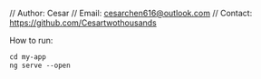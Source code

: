 // Author: Cesar
// Email: cesarchen616@outlook.com
// Contact: https://github.com/Cesartwothousands

How to run:
```txt
cd my-app
ng serve --open
```
